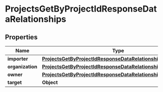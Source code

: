 

# ProjectsGetByProjectIdResponseDataRelationships


## Properties

| Name | Type | Description | Notes |
|------------ | ------------- | ------------- | -------------|
|**importer** | [**ProjectsGetByProjectIdResponseDataRelationshipsImporter**](ProjectsGetByProjectIdResponseDataRelationshipsImporter.md) |  |  [optional] |
|**organization** | [**ProjectsGetByProjectIdResponseDataRelationshipsOrganization**](ProjectsGetByProjectIdResponseDataRelationshipsOrganization.md) |  |  |
|**owner** | [**ProjectsGetByProjectIdResponseDataRelationshipsOwner**](ProjectsGetByProjectIdResponseDataRelationshipsOwner.md) |  |  [optional] |
|**target** | **Object** |  |  |



